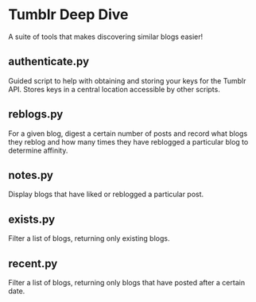 # Tumblr Deep Dive
A suite of tools that makes discovering similar blogs easier!

## authenticate.py
Guided script to help with obtaining and storing your keys for the Tumblr API.  Stores keys in a central location accessible by other scripts.

## reblogs.py
For a given blog, digest a certain number of posts and record what blogs they reblog and how many times they have reblogged a particular blog to determine affinity.

## notes.py
Display blogs that have liked or reblogged a particular post.

## exists.py
Filter a list of blogs, returning only existing blogs.

## recent.py
Filter a list of blogs, returning only blogs that have posted after a certain date.